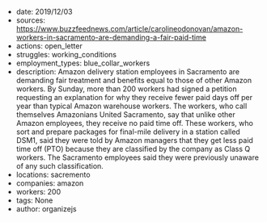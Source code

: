 - date: 2019/12/03
- sources: https://www.buzzfeednews.com/article/carolineodonovan/amazon-workers-in-sacramento-are-demanding-a-fair-paid-time
- actions: open_letter
- struggles: working_conditions
- employment_types: blue_collar_workers
- description: Amazon delivery station employees in Sacramento are demanding fair treatment and benefits equal to those of other Amazon workers. By Sunday, more than 200 workers had signed a petition requesting an explanation for why they receive fewer paid days off per year than typical Amazon warehouse workers. The workers, who call themselves Amazonians United Sacramento, say that unlike other Amazon employees, they receive no paid time off. These workers, who sort and prepare packages for final-mile delivery in a station called DSM1, said they were told by Amazon managers that they get less paid time off (PTO) because they are classified by the company as Class Q workers. The Sacramento employees said they were previously unaware of any such classification.
- locations: sacremento
- companies: amazon
- workers: 200
- tags: None
- author: organizejs
